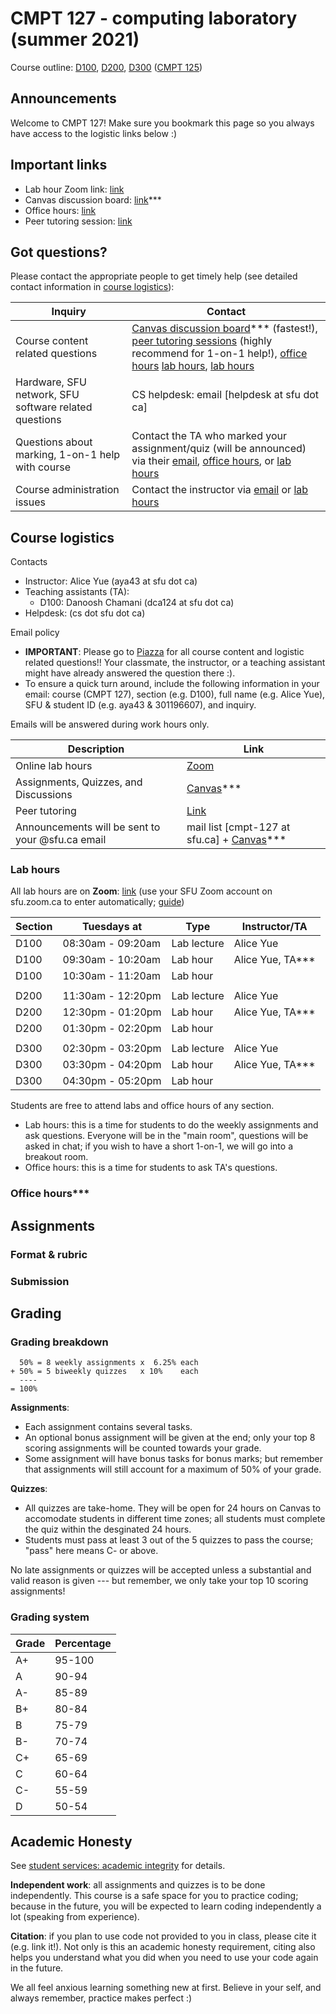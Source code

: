 # CMPT 127 - computing laboratory (summer 2021)

Course outline: [D100](http://www.sfu.ca/outlines.html?2021/summer/cmpt/127/d100), [D200](http://www.sfu.ca/outlines.html?2021/summer/cmpt/127/d200), [D300](http://www.sfu.ca/outlines.html?2021/summer/cmpt/127/d300) ([CMPT 125](http://www.sfu.ca/outlines.html?2021/summer/cmpt/125/d100))

## Announcements

Welcome to CMPT 127! Make sure you bookmark this page so you always have access to the logistic links below :)

## Important links
- Lab hour Zoom link: [link](https://sfu.zoom.us/j/7631796740/)
- Canvas discussion board: [link]()***
- Office hours: [link](#office-hours)
- Peer tutoring session: [link](http://www.sfu.ca/computing/current-students/undergraduate-students/student-resources/cs_peer_tutoring.html)


## Got questions?

Please contact the appropriate people to get timely help (see detailed contact information in [course logistics](#course-logistics)):

| Inquiry                                               | Contact                                                                    |
|-------------------------------------------------------|----------------------------------------------------------------------------|
| Course content related questions                      | [Canvas discussion board]()*** (fastest!), [peer tutoring sessions](http://www.sfu.ca/computing/current-students/undergraduate-students/student-resources/cs_peer_tutoring.html) (highly recommend for 1-on-1 help!), [office hours](#office-hours) [lab hours](#office-hours), [lab hours](#lab-hours)  |
| Hardware, SFU network, SFU software related questions | CS helpdesk: email [helpdesk at sfu dot ca]                                |
| Questions about marking, 1-on-1 help with course      | Contact the TA who marked your assignment/quiz (will be announced) via their [email](#course-logistics), [office hours](#office-hours), or [lab hours](#lab-hours) |
| Course administration issues                          | Contact the instructor via [email](#course-logistics) or [lab hours](#office-hours)                 |

## Course logistics

Contacts
- Instructor: Alice Yue (aya43 at sfu dot ca)
- Teaching assistants (TA): 
  - D100: Danoosh Chamani (dca124 at sfu dot ca)
- Helpdesk: (cs dot sfu dot ca)

Email policy
- **IMPORTANT**: Please go to [Piazza](https://piazza.com/sfu.ca/summer2021/cmpt127/home/) for all course content and logistic related questions!! Your classmate, the instructor, or a teaching assistant might have already answered the question there :).
- To ensure a quick turn around, include the following information in your email: course (CMPT 127), section (e.g. D100), full name (e.g. Alice Yue), SFU & student ID (e.g. aya43 & 301196607), and inquiry.

Emails will be answered during work hours only.

| Description                                     | Link    |
|-------------------------------------------------|---------|
| Online lab hours                                | [Zoom](https://sfu.zoom.us/j/7631796740/)    |
| Assignments, Quizzes, and Discussions           | [Canvas]()***  |
| Peer tutoring                                   | [Link](http://www.sfu.ca/computing/current-students/undergraduate-students/student-resources/cs_peer_tutoring.html) 
| Announcements will be sent to your @sfu.ca email| mail list [cmpt-127 at sfu.ca] + [Canvas]()*** |


### Lab hours

All lab hours are on **Zoom**: [link](https://sfu.zoom.us/j/7631796740/) (use your SFU Zoom account on sfu.zoom.ca to enter automatically; [guide](https://www.sfu.ca/itservices/technical/videoconferencing/zoom/using-zoom/how-to-guides.html))

| Section | Tuesdays at       | Type                | Instructor/TA |
|---------|-------------------|---------------------|---------------|
| D100    | 08:30am - 09:20am | Lab lecture         | Alice Yue     |
| D100    | 09:30am - 10:20am | Lab hour            | Alice Yue, TA*** |
| D100    | 10:30am - 11:20am | Lab hour            |               |
|||||
| D200    | 11:30am - 12:20pm | Lab lecture         | Alice Yue     |
| D200    | 12:30pm - 01:20pm | Lab hour            | Alice Yue, TA*** |
| D200    | 01:30pm - 02:20pm | Lab hour            |               |
|||||
| D300    | 02:30pm - 03:20pm | Lab lecture         | Alice Yue     |
| D300    | 03:30pm - 04:20pm | Lab hour            | Alice Yue, TA*** |
| D300    | 04:30pm - 05:20pm | Lab hour            |               |

Students are free to attend labs and office hours of any section.
- Lab hours: this is a time for students to do the weekly assignments and ask questions. Everyone will be in the "main room", questions will be asked in chat; if you wish to have a short 1-on-1, we will go into a breakout room.
- Office hours: this is a time for students to ask TA's questions.

### Office hours***


## Assignments

### Format & rubric

### Submission


## Grading

### Grading breakdown

```
  50% = 8 weekly assignments x  6.25% each
+ 50% = 5 biweekly quizzes   x 10%    each
  ----
= 100%
```

**Assignments**: 
- Each assignment contains several tasks.
- An optional bonus assignment will be given at the end; only your top 8 scoring assignments will be counted towards your grade.
- Some assignment will have bonus tasks for bonus marks; but remember that assignments will still account for a maximum of 50% of your grade.

**Quizzes**: 
- All quizzes are take-home. They will be open for 24 hours on Canvas to accomodate students in different time zones; all students must complete the quiz within the desginated 24 hours. 
- Students must pass at least 3 out of the 5 quizzes to pass the course; "pass" here means C- or above.

No late assignments or quizzes will be accepted unless a substantial and valid reason is given --- but remember, we only take your top 10 scoring assignments!


### Grading system

|Grade|Percentage|
|-----|----------|
|A+   | 95-100   |
|A    | 90-94    |
|A-   | 85-89    |
|B+   | 80-84    |
|B    | 75-79    |
|B-   | 70-74    |
|C+   | 65-69    |
|C    | 60-64    |
|C-   | 55-59    |
|D    | 50-54    |


## Academic Honesty

See [student services: academic integrity](https://www.sfu.ca/students/academicintegrity.html) for details.

**Independent work**: all assignments and quizzes is to be done independently. This course is a safe space for you to practice coding; because in the future, you will be expected to learn coding independently a lot (speaking from experience).

**Citation**: if you plan to use code not provided to you in class, please cite it (e.g. link it!). Not only is this an academic honesty requirement, citing also helps you understand what you did when you need to use your code again in the future.

We all feel anxious learning something new at first. Believe in your self, and always remember, practice makes perfect :)


